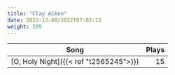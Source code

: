 ```yaml
---
title: "Clay Aiken"
date: 2022-12-08/2022T07:02:13
weight: 509
---
```




 Song | Plays 
----- | -----:
[O, Holy Night]({{< ref "t2565245">}}) | 15
